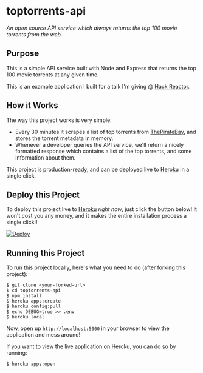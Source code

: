# toptorrents-api

*An open source API service which always returns the top 100 movie torrents
from the web.*

## Purpose

This is a simple API service built with Node and Express that returns the top
100 movie torrents at any given time.

This is an example application I built for a talk I'm giving @ [Hack Reactor][].


## How it Works

The way this project works is very simple:

- Every 30 minutes it scrapes a list of top torrents from [ThePirateBay][], and
  stores the torrent metadata in memory.
- Whenever a developer queries the API service, we'll return a nicely formatted
  response which contains a list of the top torrents, and some information about
  them.

This project is production-ready, and can be deployed live to [Heroku][] in a
single click.


## Deploy this Project

To deploy this project live to [Heroku][] *right now*, just click the button
below!  It won't cost you any money, and it makes the entire installation
process a single click!!

[![Deploy](https://www.herokucdn.com/deploy/button.svg)](https://heroku.com/deploy)


## Running this Project

To run this project locally, here's what you need to do (after forking this
project):

```console
$ git clone <your-forked-url>
$ cd toptorrents-api
$ npm install
$ heroku apps:create
$ heroku config:pull
$ echo DEBUG=true >> .env
$ heroku local
```

Now, open up `http://localhost:5000` in your browser to view the application and
mess around!

If you want to view the live application on Heroku, you can do so by running:

```console
$ heroku apps:open
```


  [Hack Reactor]: http://www.hackreactor.com/ "Hack Reactor"
  [ThePirateBay]: https://thepiratebay.org/ "The Pirate Bay"
  [Heroku]: https://www.heroku.com/ "Heroku"
